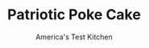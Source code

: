 ---
layout: ../../layouts/MarkdownPostLayout.astro
title: Patriotic Poke Cake
author: America's Test Kitchen
pubDate: 2023-03-15
description: "Flavored gelatin and fresh berries give white cake layers stripes of ruby red and berry blue."
image_url: https://res.cloudinary.com/hksqkdlah/image/upload/ar_1:1,c_fill,dpr_2.0,f_auto,fl_lossy.progressive.strip_profile,g_faces:auto,q_auto:low,w_344/8673_sfs-patrioticpokecake-47-280128
tags: ["Desserts or Baked Goods","Fruit","Cakes","Cookbook Collection","Great American Cakes"]
calories: 4799
protein: 6
carbohydrates: 56
fats: 
fiber: 1
ingredients: ["5 ounces (1 cup), blueberries","1 1/4 cups, water","1/4 cup (1¾ ounces), sugar","2 tablespoons, berry-flavored gelatin","7 1/2 ounces (1½ cups), strawberries, hulled","1 tablespoon, strawberry-flavored gelatin","2 (9-inch), baked white cake rounds, cooled completely and still in pans","4 cups, lightly sweetened whipped cream"]
serves: 12
time: "1½ hours, plus 3 hours chilling"
instructions: ["For the blueberry and strawberry syrups: Cook blueberries, 3/4 cup water, and 2 tablespoons sugar in medium saucepan over medium-low heat, covered, until blueberries are softened, about 8 minutes. Strain through fine-mesh strainer into medium bowl; discard solids. Whisk berry-flavored gelatin into juices and cool slightly, about 15 minutes. Repeat cooking and straining using strawberries, remaining water, and remaining sugar. Whisk strawberry-flavored gelatin into juices and cool slightly, about 15 minutes.","To assemble: Using skewer, poke 25 holes in top of each cake, twisting gently to form slightly larger holes. Pour cooled blueberry syrup over 1 cake layer. Repeat with cooled strawberry syrup and second layer cake. Cover cakes with plastic wrap and refrigerate until gelatin is set, at least 3 or up to 24 hours. Run knife along interior of pans. Invert blueberry cake onto wire rack, then flip cake right side up onto serving platter. Spread 1 cup whipped cream over top. Invert strawberry cake and place, right side up, on whipped cream. Spread remaining whipped cream over top and sides of cake. Slice and serve."]
nutrition: ["147 mg Potassium","179 mg Phosphorus","141 mg Calcium","1 mg Iron","13 mg Magnesium","329 mg Sodium","16 g Fat","1 mg Niacin (B3)","4 g Monounsaturated","11 mg Vitamin C","47 mg Cholesterol","10 g Saturated","1 g Fiber","29 µg Folic acid","18 µg Folate (food)","37 g Sugars","4 µg Vitamin K","101 g Water","56 g Carbs","68 µg Folate equivalent (total)","6 g Protein","144 µg Vitamin A","399 kcal Energy","33 g Sugars, added","4799 calories"]
notes: "Flavored gelatin and fresh berries give white cake layers stripes of red ruby and berry blue. We swathe the cake in whipped cream for a festive July 4 treat."
---
